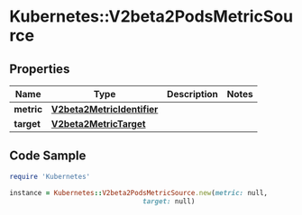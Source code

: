 # Kubernetes::V2beta2PodsMetricSource

## Properties

Name | Type | Description | Notes
------------ | ------------- | ------------- | -------------
**metric** | [**V2beta2MetricIdentifier**](V2beta2MetricIdentifier.md) |  | 
**target** | [**V2beta2MetricTarget**](V2beta2MetricTarget.md) |  | 

## Code Sample

```ruby
require 'Kubernetes'

instance = Kubernetes::V2beta2PodsMetricSource.new(metric: null,
                                 target: null)
```


